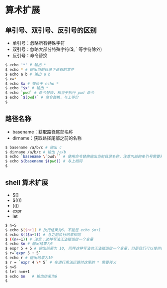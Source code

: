 # 算术扩展

## 单引号、双引号、反引号的区别

* 单引号：忽略所有特殊字符
* 双引号：忽略大部分特殊字符($, ` 等字符除外)
* 反引号：命令替换

```sh
$ echo '*' # 输出 *
$ echo * # 输出当前目录下说有的文件
$ echo a b # 输出 a b
$ x=*
$ echo $x # 等价于 echo *
$ echo "$x" # 输出 *
$ echo `pwd` # 命令替换，相当于执行 pwd 命令
$ echo `$(pwd)` # 命令替换，与上等价
$
```

## 路径名称

* basename：获取路径尾部名称
* dirname：获取路径尾部之前的名称

```sh
$ basename /a/b/c # 输出 c
$ dirname /a/b/c # 输出 /a/b
$ echo `basename \`pwd\`` # 使用命令替换输出当前目录名称，注意内部的单引号需要转义
$ echo $(basename $(pwd)) # 与上相同
$
```

## shell 算术扩展

* $[]
* $(())
* (())
* expr
* let
  
```sh
$ n=5
$ echo $[$n+1] # 执行结果为6，不能是 echo $n+1
$ echo $(($n+1)) # 与之前执行结果相同
$ ((n+=1)) # 注意：这种写法无法赋值给一个变量
$ echo $n # 输出结果为6
$ expr 5 + 5 # 输出结果为 10, 同样这种写法也无法赋值给一个变量，但是我们可以使用命令替换的写法
$ r=`expr 5 + 5` 
$ echo r # 输出结果为10
$ r = `expr 4 \* 5` # 在进行乘法运算时这里的 * 需要转义
$ n=5
$ let n=n+1
$ echo $n   # 输出结果为6
$
```
